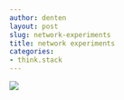 ```yaml
---
author: denten 
layout: post
slug: network-experiments 
title: network experiments
categories:
- think.stack
---
```


<img src="https://lh6.googleusercontent.com/-I9BzrZ2--6c/U2ct45GbG4I/AAAAAAAAKe0/oG8grZ4zOiI/s800/block-candy.jpg">
